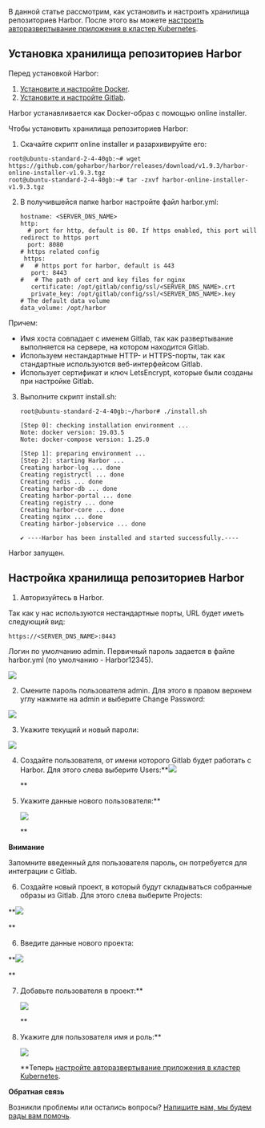 В данной статье рассмотрим, как установить и настроить хранилища репозиториев Harbor. После этого вы можете [настроить авторазвертывание приложения в кластер Kubernetes](https://mcs.mail.ru/help/gitlab-ci-cd/k8s-autodeploy).

## Установка хранилища репозиториев Harbor

Перед установкой Harbor:

1.  [Установите и настройте Docker](https://mcs.mail.ru/help/gitlab-ci-cd/docker-installation).
2.  [Установите и настройте Gitlab](https://mcs.mail.ru/help/gitlab-ci-cd/gitlab-installation).

Harbor устанавливается как Docker-образ с помощью online installer.

Чтобы установить хранилища репозиториев Harbor:

1.  Скачайте скрипт online installer и разархивируйте его:

```
root@ubuntu-standard-2-4-40gb:~# wget https://github.com/goharbor/harbor/releases/download/v1.9.3/harbor-online-installer-v1.9.3.tgz
root@ubuntu-standard-2-4-40gb:~# tar -zxvf harbor-online-installer-v1.9.3.tgz
```

2.  В получившейся папке harbor настройте файл harbor.yml:
    ```
    hostname: <SERVER_DNS_NAME>
    http:
      # port for http, default is 80. If https enabled, this port will redirect to https port
      port: 8080
    # https related config
     https:
    #   # https port for harbor, default is 443
       port: 8443
    #   # The path of cert and key files for nginx
       certificate: /opt/gitlab/config/ssl/<SERVER_DNS_NAME>.crt
       private_key: /opt/gitlab/config/ssl/<SERVER_DNS_NAME>.key
    # The default data volume
    data_volume: /opt/harbor
    ```

Причем:

- Имя хоста совпадает с именем Gitlab, так как развертывание выполняется на сервере, на котором находится Gitlab.
- Используем нестандартные HTTP- и HTTPS-порты, так как стандартные используются веб-интерфейсом Gitlab.
- Использует сертификат и ключ LetsEncrypt, которые были созданы при настройке Gitlab.

3.  Выполните скрипт install.sh:

    ```
    root@ubuntu-standard-2-4-40gb:~/harbor# ./install.sh

    [Step 0]: checking installation environment ...
    Note: docker version: 19.03.5
    Note: docker-compose version: 1.25.0

    [Step 1]: preparing environment ...
    [Step 2]: starting Harbor ...
    Creating harbor-log ... done
    Creating registryctl ... done
    Creating redis ... done
    Creating harbor-db ... done
    Creating harbor-portal ... done
    Creating registry ... done
    Creating harbor-core ... done
    Creating nginx ... done
    Creating harbor-jobservice ... done

    ✔ ----Harbor has been installed and started successfully.----
    ```

Harbor запущен.

## Настройка хранилища репозиториев Harbor

1.  Авторизуйтесь в Harbor.

Так как у нас используются нестандартные порты, URL будет иметь следующий вид:

```
https://<SERVER_DNS_NAME>:8443
```

Логин по умолчанию admin. Первичный пароль задается в файле harbor.yml (по умолчанию - Harbor12345).

**![](./assets/1583617538207-1583617538207.png)**

2.  Смените пароль пользователя admin. Для этого в правом верхнем углу нажмите на admin и выберите Change Password:

**![](./assets/1583618632237-1583618632237.png)**

3.  Укажите текущий и новый пароли:

**![](./assets/1583617032537-1583617032537.png)**

4.  Создайте пользователя, от имени которого Gitlab будет работать с Harbor. Для этого слева выберите Users:\*\*![](./assets/1583617595313-1583617595313.png)

    \*\*

5.  Укажите данные нового пользователя:\*\*

    ![](./assets/1583617032764-1583617032764.png)

    \*\*

**Внимание**

Запомните введенный для пользователя пароль, он потребуется для интеграции с Gitlab.

6.  Создайте новый проект, в который будут складываться собранные образы из Gitlab. Для этого слева выберите Projects:

\*\*![](./assets/1583617765191-1583617765191.png)

\*\*

6.  Введите данные нового проекта:

\*\*![](./assets/1583617822394-1583617822394.png)

\*\*

7.  Добавьте пользователя в проект:\*\*

    **![](./assets/1583617874990-1583617874990.png)**

    \*\*

8.  Укажите для пользователя имя и роль:\*\*

    ![](./assets/1583617528394-1583617528394.png)

    \*\*Теперь [настройте авторазвертывание приложения в кластер Kubernetes](https://mcs.mail.ru/help/gitlab-ci-cd/k8s-autodeploy).

**Обратная связь**

Возникли проблемы или остались вопросы? [Напишите нам, мы будем рады вам помочь](https://mcs.mail.ru/help/contact-us).
